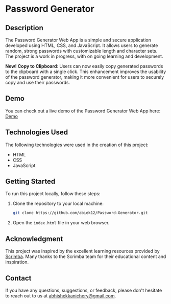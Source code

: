 # Password Generator

## Description

The Password Generator Web App is a simple and secure application developed using HTML, CSS, and JavaScript. It allows users to generate random, strong passwords with customizable length and character sets. The project is a work in progress, with on going learning and development. 

**New! Copy to Clipboard**: Users can now easily copy generated passwords to the clipboard with a single click. This enhancement improves the usability of the password generator, making it more convenient for users to securely copy and use their passwords.


## Demo

You can check out a live demo of the Password Generator Web App here: [Demo](https://abiek12.github.io/Password-Generator)

## Technologies Used

The following technologies were used in the creation of this project:

- HTML
- CSS
- JavaScript

## Getting Started

To run this project locally, follow these steps:

1. Clone the repository to your local machine:

   ```bash
   git clone https://github.com/abiek12/Password-Generator.git
   ```

2. Open the `index.html` file in your web browser.

## Acknowledgment

This project was inspired by the excellent learning resources provided by [Scrimba](https://scrimba.com/). Many thanks to the Scrimba team for their educational content and inspiration.

## Contact

If you have any questions, suggestions, or feedback, please don't hesitate to reach out to us at [abhishekkanichery@gmail.com](mailto:abhishekkanichery@gmail.com).